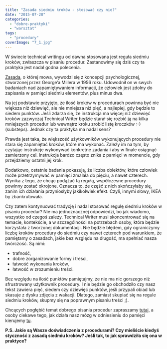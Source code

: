 ```yaml
---
title: "Zasada siedmiu kroków - stosować czy nie?"
date: "2015-07-28"
categories: 
  - "dobre-praktyki"
  - "warsztat"
tags: 
  - "procedury"
coverImage: "7_1.jpg"
---
```


W świecie technical writingu od dawna stosowana jest reguła siedmiu kroków, zwłaszcza w pisaniu procedur. Zastanowimy się dziś czy ta praktyka jest nadal godna polecenia.

[Zasada](https://en.wikipedia.org/wiki/The_Magical_Number_Seven,_Plus_or_Minus_Two "Liczba 7"), o której mowa, wywodzi się z koncepcji psychologicznej, stworzonej przez George’a Millera w 1956 roku. Udowodnił on w swych badaniach nad zapamiętywaniem informacji, że człowiek jest zdolny do zapisania w pamięci siedmiu elementów, plus minus dwa.

Na jej podstawie przyjęto, że ilość kroków w procedurach powinna być nie większa niż dziewięć, ale nie mniejsza niż pięć, a najlepiej, gdy będzie to siedem punktów. Jeśli zdarza się, że instrukcja ma więcej niż dziewięć kroków zazwyczaj Technical Writer będzie starał się rozbić ją na kilka mniejszych procedur lub wewnątrz kroku zrobić listę kroczków :-) (substeps). Jednak czy ta praktyka ma nadal sens?

Prawda jest taka, że większość użytkowników wykonujących procedury nie stara się zapamiętać kroków, które ma wykonać. Zależy im na tym, by czytając instrukcje wykonywać konkretne zadania i aby w finale osiągnąć zamierzony cel. Instrukcja bardzo często znika z pamięci w momencie, gdy przejdziemy ostatni jej krok.

Dodatkowo, ostatnie badania pokazują, że liczba obiektów, które człowiek może przetrzymywać w pamięci zmalała do pięciu, a nawet czterech. Wynika z tego, że chcąc podążać tą regułą, współczesne procedury powinny zostać okrojone. Oznacza to, że część z nich skończyłaby się, zanim ich działania przyniosłyby jakikolwiek efekt. Czyli, innymi słowy, IKEA by zbankrutowała.

Czy zatem kontynuować tradycję i nadal stosować regułę siedmiu kroków w pisaniu procedur? Nie ma jednoznacznej odpowiedzi, bo jak wiadomo, wszystko od czegoś zależy. Technical Writer musi skoncentrować się na temacie, kontekście, a w szczególności na potrzebach osoby, która będzie korzystała z tworzonej dokumentacji. Nie będzie błędem, gdy ograniczymy liczbę kroków procedury do siedmiu czy nawet czterech pod warunkiem, że pamiętamy o zasadach, jakie bez względu na długość, ma spełniać nasza twórczość. Są nimi:

- trafność,
- dobre zorganizowanie formy i treści,
- łatwość wykonania kroków,
- łatwość w zrozumieniu treści.

Bez względu na ilość punktów pamiętajmy, że nie ma nic gorszego niż sfrustrowany użytkownik procedury. I nie będzie go obchodziło czy nasz tekst zawiera pięć, siedem czy dziewięć punktów, jeśli przypali obiad lub skasuje z dysku zdjęcia z wakacji. Dlatego, zamiast skupiać się na regule siedmiu kroków, skupmy się na poprawnym pisaniu treści ;).

Chcących pogłębić temat dobrego pisania procedur zapraszamy [tutaj](http://techwriter.pl/jak-pisac-dobre-instrukcje/ "Instrukcje"), a osoby ciekawe tego, jak działa nasz mózg w odniesieniu do pamięci kierujemy [tu](http://www.human-memory.net/types_short.html "Pamięć").

**P.S. Jakie są Wasze doświadczenia z procedurami? Czy mieliście kiedyś styczność z zasadą siedmiu kroków? Jeśli tak, to jak sprawdziła się ona w praktyce?**
